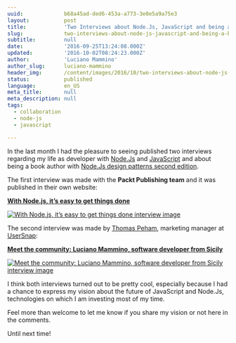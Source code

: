 ```yaml
---
uuid:             b68a45ad-ded6-453a-a773-3e0e5a9a75e3
layout:           post
title:            'Two Interviews about Node.Js, JavaScript and being a book author'
slug:             two-interviews-about-node-js-javascript-and-being-a-book-author
subtitle:         null
date:             '2016-09-25T13:24:08.000Z'
updated:          '2016-10-02T08:24:23.000Z'
author:           'Luciano Mammino'
author_slug:      luciano-mammino
header_img:       /content/images/2016/10/two-interviews-about-node-js-javascript-and-being-a-book-author.jpg
status:           published
language:         en_US
meta_title:       null
meta_description: null
tags:
  - collaboration
  - node-js
  - javascript

---
```


In the last month I had the pleasure to seeing published two interviews regarding my life as developer with [Node.Js](/tag/node-js) and [JavaScript](/tag/javascript) and about being a book author with [Node.Js design patterns second edition](https://www.nodejsdesignpatterns.com).

The first interview was made with the **Packt Publishing team** and it was published in their own website: 

**[With Node.js, it’s easy to get things done](https://www.packtpub.com/books/content/nodejs-its-easy-get-things-done)**

[![With Node.js, it’s easy to get things done interview image](/content/images/2016/09/nodejs-its-easy-get-things-done-packt-interview-luciano-mammino.png)](https://www.packtpub.com/books/content/nodejs-its-easy-get-things-done)


The second interview was made by [Thomas Peham](https://twitter.com/tompeham), marketing manager at [UserSnap](http://usersnap.com/blog/): 

**[Meet the community: Luciano Mammino, software developer from Sicily](http://usersnap.com/blog/developer-community-luciano-mammino/)**

[![Meet the community: Luciano Mammino, software developer from Sicily interview image](/content/images/2016/09/developer-community-luciano-mammino-usersnap-interview.png)](http://usersnap.com/blog/developer-community-luciano-mammino/)

I think both interviews turned out to be pretty cool, especially because I had a chance to express my vision about the future of JavaScript and Node.Js, technologies on which I am investing most of my time.

Feel more than welcome to let me know if you share my vision or not here in the comments.

Until next time!
